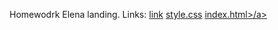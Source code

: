 Homewodrk Elena landing.
Links:
<a href="https://drotsyk.github.io/les5/index.html">link</a>
<a href="https://github.com/drotsyk/les5/blob/master/style.css">style.css</a>
<a href="https://github.com/drotsyk/les5/blob/master/index.html">index.html>/a>
